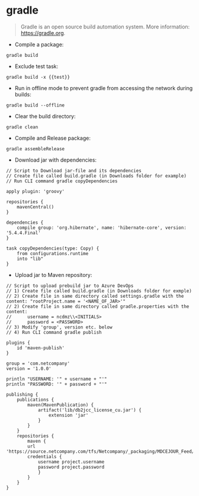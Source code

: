 # gradle

> Gradle is an open source build automation system.
> More information: <https://gradle.org>.

- Compile a package:

`gradle build`

- Exclude test task:

`gradle build -x {{test}}`

- Run in offline mode to prevent gradle from accessing the network during builds:

`gradle build --offline`

- Clear the build directory:

`gradle clean`

- Compile and Release package:

`gradle assembleRelease`

- Download jar with dependencies:

````
// Script to Download jar-file and its dependencies
// Create file called build.gradle (in Downloads folder for example)
// Run CLI command gradle copyDependencies

apply plugin: 'groovy'

repositories {
    mavenCentral()
}

dependencies {
    compile group: 'org.hibernate', name: 'hibernate-core', version: '5.4.4.Final'
}

task copyDependencies(type: Copy) {
    from configurations.runtime
    into "lib"
}
````

- Upload jar to Maven repository:

````
// Script to upload prebuild jar to Azure DevOps
// 1) Create file called build.gradle (in Downloads folder for exmple)
// 2) Create file in same directory called settings.gradle with the content: "rootProject.name = '<NAME_OF_JAR>'"
// 2) Create file in same directory called gradle.properties with the content: 
//		username = ncdmz\\<INITIALS>
//		password = <PASSWORD>
// 3) Modify 'group', version etc. below
// 4) Run CLI command gradle publish

plugins {
    id 'maven-publish'
}

group = 'com.netcompany'
version = '1.0.0'

println "USERNAME: '" + username + "'" 
println "PASSWORD: '" + password + "'" 

publishing {
    publications {
        maven(MavenPublication) {
            artifact('lib/db2jcc_license_cu.jar') {
                extension 'jar'
            }
        }
    }
    repositories {
	    maven {
	    url 'https://source.netcompany.com/tfs/Netcompany/_packaging/MDCEJOUR_Feed/maven/v1'
	    credentials {
	        username project.username
	        password project.password
	    	}
		}
    }
}
````